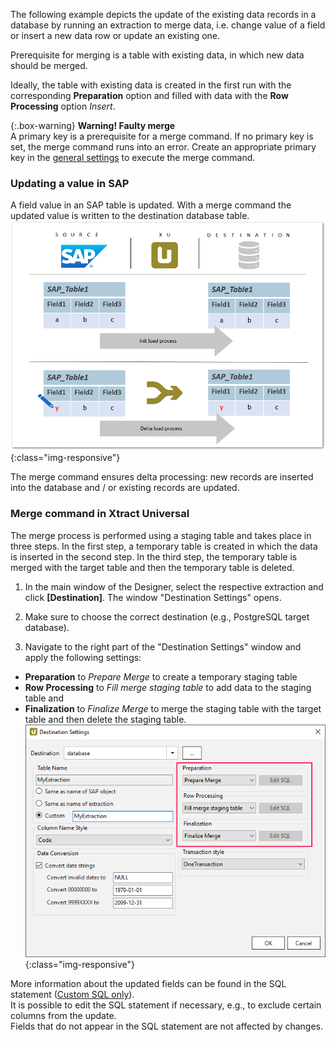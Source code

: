 The following example depicts the update of the existing data records in a database by running an extraction to merge data, i.e. change value of a field or insert a new data row or update an existing one. 

Prerequisite for merging is a table with existing data, in which new data should be merged.

Ideally, the table with existing data is created in the first run with the corresponding **Preparation** option and filled with data with the **Row Processing** option *Insert*.

{:.box-warning}
**Warning! Faulty merge** <br>
A primary key is a prerequisite for a merge command. If no primary key is set, the merge command runs into an error.
Create an appropriate primary key in the [general settings](../../advanced-techniques/general-settings#primary-key-tab) to execute the merge command.

### Updating a value in SAP
A field value in an SAP table is updated. With a merge command the updated value is written to the destination database table.<br>
![Update-Merge-Example-Data](/img/content/xu/merge_db_scheme.png){:class="img-responsive"}

The merge command ensures delta processing: new records are inserted into the database and / or existing records are updated. <br>

### Merge command in Xtract Universal
The merge process is performed using a staging table and takes place in three steps.
In the first step, a temporary table is created in which the data is inserted in the second step.
In the third step, the temporary table is merged with the target table and then the temporary table is deleted.

1. In the main window of the Designer, select the respective extraction and click **[Destination]**. The window "Destination Settings" opens.

2. Make sure to choose the correct destination (e.g., PostgreSQL target database). 
3. Navigate to the right part of the "Destination Settings" window and apply the following settings:
- **Preparation** to *Prepare Merge* to create a temporary staging table
- **Row Processing** to *Fill merge staging table* to add data to the staging table and 
- **Finalization** to *Finalize Merge* to merge the staging table with the target table and then delete the staging table.
![Extraction-Specific-Settings-Merge-Makt](/img/content/xu/destination_data_merge.png){:class="img-responsive"}

More information about the updated fields can be found in the SQL statement ([Custom SQL only](https://help.theobald-software.com/en/xtract-universal/xu-destinations/microsoft-sql-server/sql-server-custom-sql)).<br>
It is possible to edit the SQL statement if necessary, e.g., to exclude certain columns from the update.<br>
Fields that do not appear in the SQL statement are not affected by changes.

